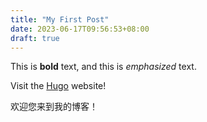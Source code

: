 ```yaml
---
title: "My First Post"
date: 2023-06-17T09:56:53+08:00
draft: true
---
```

This is **bold** text, and this is *emphasized* text.

Visit the [Hugo](https://gohugo.io) website!

欢迎您来到我的博客！
